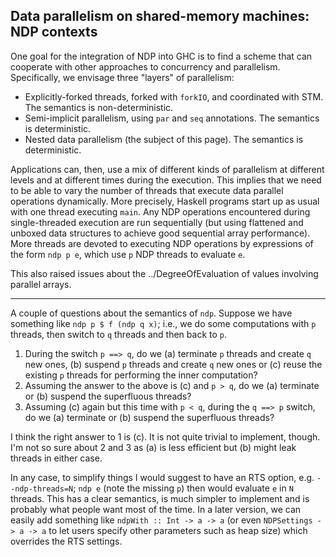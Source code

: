 ## Data parallelism on shared-memory machines: NDP contexts


One goal for the integration of NDP into GHC is to find a scheme that can cooperate with other approaches to concurrency and parallelism.  Specifically, we envisage three "layers" of parallelism:

- Explicitly-forked threads, forked with `forkIO`, and coordinated with STM.  The semantics is non-deterministic.
- Semi-implicit parallelism, using `par` and `seq` annotations.  The semantics is deterministic.
- Nested data parallelism (the subject of this page).  The semantics is deterministic.


Applications can, then, use a mix of different kinds of parallelism at different levels and at different times during the execution.  This implies that we need to be able to vary the number of threads that execute data parallel operations dynamically.  More precisely, Haskell programs start up as usual with one thread executing `main`.    Any NDP operations encountered during single-threaded execution are run sequentially (but using flattened and unboxed data structures to achieve good sequential array performance).  More threads are devoted to executing NDP operations by expressions of the form `ndp p e`, which use `p` NDP threads to evaluate `e`.


This also raised issues about the ../DegreeOfEvaluation of values involving parallel arrays.

---


A couple of questions about the semantics of `ndp`. Suppose we have something like `ndp p $ f (ndp q x)`; i.e., we do some computations with `p` threads, then switch to `q` threads and then back to `p`.

1. During the switch `p ==> q`, do we (a) terminate `p` threads and create `q` new ones, (b) suspend `p` threads and create `q` new ones or (c) reuse the existing `p` threads for performing the inner computation?
1. Assuming the answer to the above is (c) and `p > q`, do we (a) terminate or (b) suspend the superfluous threads?
1. Assuming (c) again but this time with `p < q`, during the `q ==> p` switch, do we (a) terminate or (b) suspend the superfluous threads?


I think the right answer to 1 is (c). It is not quite trivial to implement, though. I'm not so sure about 2 and 3 as (a) is less efficient but (b) might leak threads in either case.


In any case, to simplify things I would suggest to have an RTS option, e.g. `--ndp-threads=N`; `ndp e` (note the missing `p`) then would evaluate `e` in `N` threads. This has a clear semantics, is much simpler to implement and is probably what people want most of the time. In a later version, we can easily add something like `ndpWith :: Int -> a -> a` (or even `NDPSettings -> a -> a` to let users specify other parameters such as heap size) which overrides the RTS settings.
